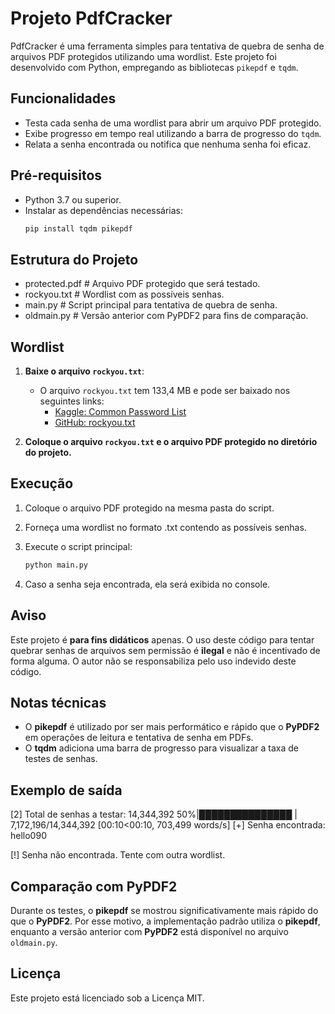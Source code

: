 # Projeto PdfCracker

PdfCracker é uma ferramenta simples para tentativa de quebra de senha de arquivos PDF protegidos utilizando uma wordlist. Este projeto foi desenvolvido com Python, empregando as bibliotecas `pikepdf` e `tqdm`.

## Funcionalidades

- Testa cada senha de uma wordlist para abrir um arquivo PDF protegido.
- Exibe progresso em tempo real utilizando a barra de progresso do `tqdm`.
- Relata a senha encontrada ou notifica que nenhuma senha foi eficaz.

## Pré-requisitos

- Python 3.7 ou superior.
- Instalar as dependências necessárias:
  ```bash
  pip install tqdm pikepdf
  ```

## Estrutura do Projeto

- protected.pdf   # Arquivo PDF protegido que será testado.
- rockyou.txt     # Wordlist com as possíveis senhas.
- main.py         # Script principal para tentativa de quebra de senha.
- oldmain.py      # Versão anterior com PyPDF2 para fins de comparação.

## Wordlist

1. **Baixe o arquivo `rockyou.txt`**:
   - O arquivo `rockyou.txt` tem 133,4 MB e pode ser baixado nos seguintes links:
     - [Kaggle: Common Password List](https://www.kaggle.com/datasets/wjburns/common-password-list-rockyoutxt)
     - [GitHub: rockyou.txt](https://github.com/brannondorsey/naive-hashcat/releases/download/data/rockyou.txt)

2. **Coloque o arquivo `rockyou.txt` e o arquivo PDF protegido no diretório do projeto.**

## Execução

1. Coloque o arquivo PDF protegido na mesma pasta do script.
2. Forneça uma wordlist no formato .txt contendo as possíveis senhas.
3. Execute o script principal:
   ```bash
   python main.py
   ```

5. Caso a senha seja encontrada, ela será exibida no console.

## Aviso

Este projeto é **para fins didáticos** apenas. O uso deste código para tentar quebrar senhas de arquivos sem permissão é **ilegal** e não é incentivado de forma alguma. O autor não se responsabiliza pelo uso indevido deste código.

## Notas técnicas

- O **pikepdf** é utilizado por ser mais performático e rápido que o **PyPDF2** em operações de leitura e tentativa de senha em PDFs.
- O **tqdm** adiciona uma barra de progresso para visualizar a taxa de testes de senhas.

## Exemplo de saída

[2] Total de senhas a testar: 14,344,392
  50%|███████████████        | 7,172,196/14,344,392 [00:10<00:10, 703,499 words/s]
[+] Senha encontrada: hello090

[!] Senha não encontrada. Tente com outra wordlist.

## Comparação com PyPDF2

Durante os testes, o **pikepdf** se mostrou significativamente mais rápido do que o **PyPDF2**. Por esse motivo, a implementação padrão utiliza o **pikepdf**, enquanto a versão anterior com **PyPDF2** está disponível no arquivo `oldmain.py`.

## Licença

Este projeto está licenciado sob a Licença MIT.

